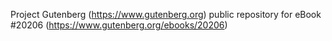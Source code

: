 Project Gutenberg (https://www.gutenberg.org) public repository for eBook #20206 (https://www.gutenberg.org/ebooks/20206)
